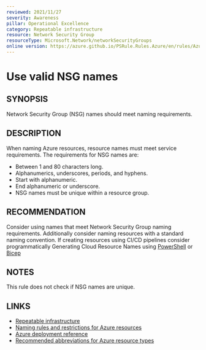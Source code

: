 ```yaml
---
reviewed: 2021/11/27
severity: Awareness
pillar: Operational Excellence
category: Repeatable infrastructure
resource: Network Security Group
resourceType: Microsoft.Network/networkSecurityGroups
online version: https://azure.github.io/PSRule.Rules.Azure/en/rules/Azure.NSG.Name/
---
```


# Use valid NSG names

## SYNOPSIS

Network Security Group (NSG) names should meet naming requirements.

## DESCRIPTION

When naming Azure resources, resource names must meet service requirements.
The requirements for NSG names are:

- Between 1 and 80 characters long.
- Alphanumerics, underscores, periods, and hyphens.
- Start with alphanumeric.
- End alphanumeric or underscore.
- NSG names must be unique within a resource group.

## RECOMMENDATION

Consider using names that meet Network Security Group naming requirements.
Additionally consider naming resources with a standard naming convention.
If creating resources using CI/CD pipelines consider programmatically Generating Cloud Resource Names using
[PowerShell](https://blog.tyang.org/2022/09/10/programmatically-generate-cloud-resource-names-part-1/) or
[Bicep](https://4bes.nl/2021/10/10/get-a-consistent-azure-naming-convention-with-bicep-modules/)

## NOTES

This rule does not check if NSG names are unique.

## LINKS

- [Repeatable infrastructure](https://learn.microsoft.com/azure/architecture/framework/devops/automation-infrastructure)
- [Naming rules and restrictions for Azure resources](https://learn.microsoft.com/azure/azure-resource-manager/management/resource-name-rules)
- [Azure deployment reference](https://learn.microsoft.com/azure/templates/microsoft.network/networksecuritygroups)
- [Recommended abbreviations for Azure resource types](https://learn.microsoft.com/azure/cloud-adoption-framework/ready/azure-best-practices/resource-abbreviations)
